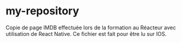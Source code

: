 # my-repository

Copie de page IMDB effectuée lors de la formation au Réacteur avec utilisation de React Native.
Ce fichier est fait pour être lu sur IOS.
